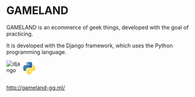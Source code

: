 <h1>GAMELAND</h1>

<p>GAMELAND is an ecommerce of geek things, developed with the goal of practicing.

It is developed with the Django framework, which uses the Python programming language.</p>

<div style="display:flex">
  <img src="https://cdn.worldvectorlogo.com/logos/django.svg" alt="django" width="40" height="40"/> </a> <a href="https://git-scm.com/" target="_blank" rel="noreferrer">

<img src="https://raw.githubusercontent.com/devicons/devicon/master/icons/python/python-original.svg" alt="python" width="40" height="40"/>

</div>

<a style="display:flex; margin-top:20px">http://gameland-gg.ml/</a>

